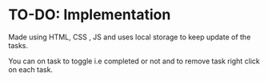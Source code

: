 # TO-DO: Implementation

Made using HTML, CSS , JS and uses local storage to keep update of the tasks.

You can on task to toggle i.e completed or not and to remove task right click on each task.
